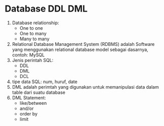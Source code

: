 # Database DDL DML

1. Database relationship:
    - One to one
    - One to many
    - Many to many
2. Relational Database Management System (RDBMS) adalah Software yang menggunakan relational database model sebagai dasarnya, contoh: MySQL
3. Jenis perintah SQL:
    - DDL
    - DML
    - DCL
4. tipe data SQL: num, huruf, date
5. DML adalah perimtah yang digunakan untuk memanipulasi data dalam table dari suatu database
6. DML Statement:
    - like/between
    - and/or
    - order by
    - limit